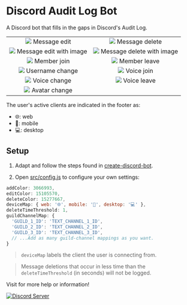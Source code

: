 # Discord Audit Log Bot

A Discord bot that fills in the gaps in Discord's Audit Log.

| | |
|:-:|:-:|
|<img src="https://raw.githubusercontent.com/peterthehan/discord-audit-log-bot/master/assets/messageEdit.png"> Message edit|<img src="https://raw.githubusercontent.com/peterthehan/discord-audit-log-bot/master/assets/messageDelete.png"> Message delete|
|<img src="https://raw.githubusercontent.com/peterthehan/discord-audit-log-bot/master/assets/messageEditWithImage.png"> Message edit with image|<img src="https://raw.githubusercontent.com/peterthehan/discord-audit-log-bot/master/assets/messageDeleteWithImage.png"> Message delete with image|
|<img src="https://raw.githubusercontent.com/peterthehan/discord-audit-log-bot/master/assets/memberJoin.png"> Member join|<img src="https://raw.githubusercontent.com/peterthehan/discord-audit-log-bot/master/assets/memberLeave.png"> Member leave|
|<img src="https://raw.githubusercontent.com/peterthehan/discord-audit-log-bot/master/assets/usernameChange.png"> Username change|<img src="https://raw.githubusercontent.com/peterthehan/discord-audit-log-bot/master/assets/voiceJoin.png"> Voice join|
|<img src="https://raw.githubusercontent.com/peterthehan/discord-audit-log-bot/master/assets/voiceChange.png"> Voice change|<img src="https://raw.githubusercontent.com/peterthehan/discord-audit-log-bot/master/assets/voiceLeave.png"> Voice leave|
|<img src="https://raw.githubusercontent.com/peterthehan/discord-audit-log-bot/master/assets/avatarChange.png"> Avatar change||

The user's active clients are indicated in the footer as:
- 🌐: web
- 📱: mobile
- 💻: desktop

## Setup

1. Adapt and follow the steps found in [create-discord-bot](https://github.com/peterthehan/create-discord-bot).

2. Open [src/config.js](https://github.com/peterthehan/discord-audit-log-bot/blob/master/src/config.js) to configure your own settings:

```js
addColor: 3066993,
editColor: 15105570,
deleteColor: 15277667,
deviceMap: { web: '🌐', mobile: '📱', desktop: '💻' },
deleteTimeThreshold: 1,
guildChannelMap: {
  'GUILD_1_ID': 'TEXT_CHANNEL_1_ID',
  'GUILD_2_ID': 'TEXT_CHANNEL_2_ID',
  'GUILD_3_ID': 'TEXT_CHANNEL_3_ID',
  // ...Add as many guild-channel mappings as you want.
}
```

> `deviceMap` labels the client the user is connecting from.

> Message deletions that occur in less time than the `deleteTimeThreshold` (in seconds) will not be logged.

Visit for more help or information!

<a href="https://discord.gg/WjEFnzC">
  <img src="https://discordapp.com/api/guilds/258167954913361930/embed.png?style=banner2" title="Discord Server"/>
</a>
